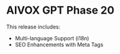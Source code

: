# AIVOX GPT Phase 20

This release includes:
- Multi-language Support (i18n)
- SEO Enhancements with Meta Tags
